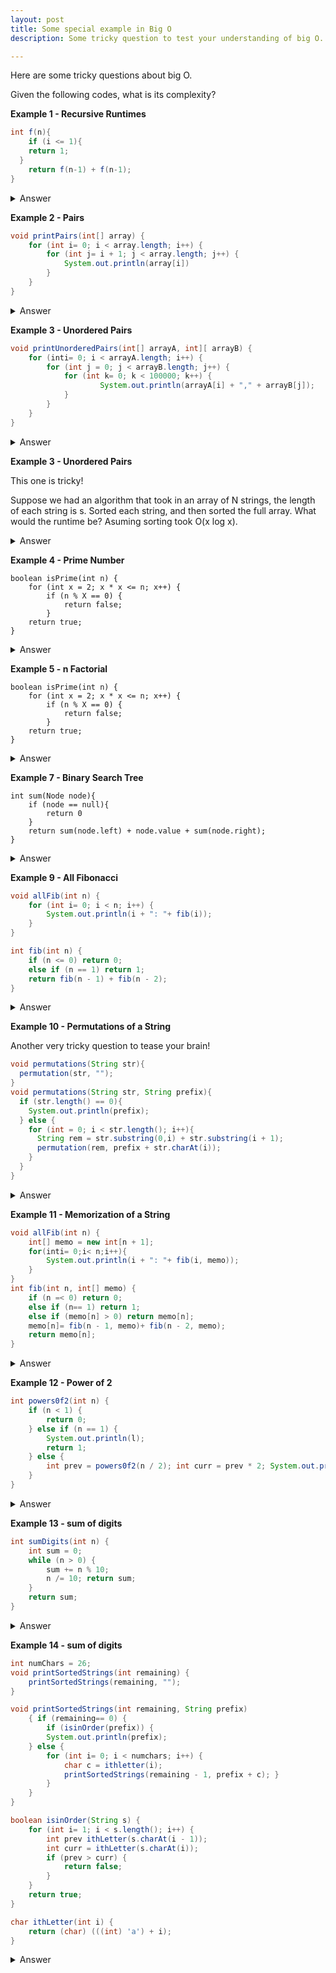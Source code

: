 ```yaml
---
layout: post
title: Some special example in Big O
description: Some tricky question to test your understanding of big O.

---
```

Here are some tricky questions about big O. 

Given the following codes, what is its complexity?

**Example 1 - Recursive Runtimes**

```java
int f(n){
	if (i <= 1){
    return 1;
  }
	return f(n-1) + f(n-1);
}
```
<details>
  <summary>Answer</summary>
  Answer     is $$O(2^{N})$$
  If N = 4, f(4) will produce 2 f(3). Then, each f(3) will produce 2 f(2). Since there are 2 f(3), there will 4 f(2). Each f(2) will produce 2 f(1). Since there are 4 f(2), there will be 8 f(1). There are $$2^{0} + 2^{1} + 2^{2} ... 2^{N}$$ recursive calls which is equal to $$2^{N} - 1$$.
</details>


**Example 2 - Pairs**

```java
void printPairs(int[] array) {
    for (int i= 0; i < array.length; i++) {
        for (int j= i + 1; j < array.length; j++) {
            System.out.println(array[i])
        }
    }
}
```
<details>
  <summary>Answer</summary>
  Answer is $$O(2^{N})$$ 
  How many loops?

  $$(N-1)+(N-2)+...+2+1$$
  $$= 1+2+3+...+(N-1)$$
  $$=\frac{N(N-1)}{N}$$
  $$=O(N^{2})$$

  Or,
  Loop (i,j) produced when N = 5:
  (0,1)(0,2)(0,3)(0,4)
       (1,2)(1,3)(1,4)
            (2,3)(2,4)
                 (3,4)
  Looks like a (N,N) matrix but divided by 2, total amount of loops approximately is
  $$\frac{N*N}{2}$$
  $$ = O(N^{2})$$
</details>


**Example 3 - Unordered Pairs**

```java
void printUnorderedPairs(int[] arrayA, int][ arrayB) {
    for (inti= 0; i < arrayA.length; i++) {
        for (int j = 0; j < arrayB.length; j++) {
            for (int k= 0; k < 100000; k++) {
                    System.out.println(arrayA[i] + "," + arrayB[j]);
            }
        }
    }
}
```

<details>
  <summary>Answer</summary>
  Answer is 
  $$O(100000MN})$$
  $$O(MN})$$
</details>


**Example 3 - Unordered Pairs**

This one is tricky!

Suppose we had an algorithm that took in an array of N strings, the length of each string is s.
Sorted each string, and then sorted the full array. What would the runtime be? Asuming sorting took O(x log x). 

<details>
  <summary>Answer</summary>
  Sorting a string takes s log s and there N strings.
  Soring  strings takes O(N * s log s).
  Now sorting the array! This is the tricky part.
  The way we sort string in a array is to compare each character in string.
  There are s characters, each time takes O(s).
  There N log N comparsion, therefore this will take O(s*N log N) time

  Answer is O(N * s log s) + O(s * N log N) = O(N * s(log N + log s)).
</details>


**Example 4 - Prime Number**

```
boolean isPrime(int n) {
    for (int x = 2; x * x <= n; x++) {
        if (n % X == 0) {
            return false;
        }
    return true;
} 
```

<details>
  <summary>Answer</summary>
  When this loop stop?
  x will mutiply itself until it is smaller or equal to n
  We can write this,
  $$ x * x = n $$
  $$ x ^{2} = n $$
  When,
  $$ x = \sqrt{n}$$
  The loop exists, so the complexity is
  $$ = O (\sqrt{n})$$

  If n is 100,
  x will go though,

  2*2->4*4->5*5->6*6->7*7->8*8->9*9->10*10

  This is when the loops tops because 10*10 <= 100. 
</details>

**Example 5 - n Factorial**

```
boolean isPrime(int n) {
    for (int x = 2; x * x <= n; x++) {
        if (n % X == 0) {
            return false;
        }
    return true;
} 
```

<details>
  <summary>Answer</summary>
  When this loop stop?
  x will mutiply itself until it is smaller or equal to n
  We can write this,
  $$ x * x = n $$
  $$ x ^{2} = n $$
  When,
  $$ x = \sqrt{n}$$
  The loop exists, so the complexity is
  $$ = O (\sqrt{n})$$

  If n is 100,
  x will go though,

  2*2->4*4->5*5->6*6->7*7->8*8->9*9->10*10

  This is when the loops stops because 10*10 <= 100. 
</details>

**Example 7 - Binary Search Tree**

```
int sum(Node node){
    if (node == null){
    	return 0
    }
    return sum(node.left) + node.value + sum(node.right);
}
```

<details>
  <summary>Answer</summary>
  First glance at this question, you might think binary tree means O(Log N)!
  But if you think carefully, this code travrses all nodes which means its complexity is O(N).

  Mathematically, we said that in first examples, each recusive calls will produce 2 recursive calls and there are $$2^{0} + 2^{1} + 2^{2} ... 2^{N}$$ recursive calls which is equal to $$2^{depth} - 1$$. The depth is $$Log N$$, where N is the amount of nodes. Put it together we have,
  $$Let P = 2^{log N}$$
  $$ log P = log 2^{log N}$$
  $$ log P = log N$$
  $$ p = N $$
  $$ 2^{log N} = N $$
 which is also O(N).
</details>

**Example 9 - All Fibonacci**

```java
void allFib(int n) {
    for (int i= 0; i < n; i++) {
        System.out.println(i + ": "+ fib(i));
    }
}

int fib(int n) {
    if (n <= 0) return 0;
    else if (n == 1) return 1;
    return fib(n - 1) + fib(n - 2);
}
```
<details>
  <summary>Answer</summary>
    $$2^{n} + 2^{n-1} + 2^{n-2} + ... 2^{1}$$
    $$ = O(2^{n}) $$
</details>

**Example 10 - Permutations of a String**

Another very tricky question to tease your brain!

```java
void permutations(String str){
  permutation(str, "");
}
void permutations(String str, String prefix){
  if (str.length() == 0){
    System.out.println(prefix);
  } else {
    for (int = 0; i < str.length(); i++){
      String rem = str.substring(0,i) + str.substring(i + 1);
      permutation(rem, prefix + str.charAt(i));
    }
  }
}
```
<details>
  <summary>Answer</summary>
    How many base cases are there?
    
    If the length of string is N.
    
    There are N combination N*(N-1)*(N-2)...*1, that means we have N! base case
    
    How many calls before based case?
    
    Everytime you call permutation with N-1 call until you reach base case.
    
    Since there N charaters so at most N calls before the based case.
    
    We have N! base each case at most call N times.
    
    So complexity is O(N*N!).
    
    Each call take O(N) time to print and O(N)  to concatenate, which O(2N) = O(N)
    
    Total complexity = O(N^2 * N!)
</details>

**Example 11 - Memorization of a String**
```java
void allFib(int n) {
    int[] memo = new int[n + 1];
    for(inti= 0;i< n;i++){
        System.out.println(i + ": "+ fib(i, memo));
    }
}
int fib(int n, int[] memo) {
    if (n =< 0) return 0;
    else if (n== 1) return 1;
    else if (memo[n] > 0) return memo[n];
    memo[n]= fib(n - 1, memo)+ fib(n - 2, memo);
    return memo[n];
}
```
<details>
  <summary>Answer</summary>
    Any previous number will be remembered in the array.
    So compexity is O(N)
</details>

**Example 12 - Power of 2**
```java
int powers0f2(int n) {
    if (n < 1) {
        return 0;
    } else if (n == 1) {
        System.out.println(l);
        return 1;
    } else {
        int prev = powers0f2(n / 2); int curr = prev * 2; System.out.println(curr); return curr;
    }   
}
```
<details>
  <summary>Answer</summary>
    The complexity is
    $$ log N $$
    The recusrive call divided n/2 in every calls, how many calls until base case which is 0?
</details>

**Example 13 - sum of digits**
```java
int sumDigits(int n) {
    int sum = 0;
    while (n > 0) {
        sum += n % 10;
        n /= 10; return sum;
    }
    return sum;
}
```
<details>
  <summary>Answer</summary>
    The complexity is equal to numbers of digits, lets its d.
    
    What is the largest of value N?
    
    If d is 4, then the largest value is 10000.
    The largest is equal to,
    $$ N = 10 ^ {d} $$
    $$ log N = log 10 ^ {d} $$
    $$ d = log N $$
    
    Hence, the complexity is O(log N).
    
</details>

**Example 14 - sum of digits**
```java
int numChars = 26;
void printSortedStrings(int remaining) {
    printSortedStrings(remaining, "");
}

void printSortedStrings(int remaining, String prefix) 
    { if (remaining== 0) {
        if (isinOrder(prefix)) {
        System.out.println(prefix);
    } else {
        for (int i= 0; i < numchars; i++) {
            char c = ithletter(i);
            printSortedStrings(remaining - 1, prefix + c); }
        }
    }
}

boolean isinOrder(String s) {
    for (int i= 1; i < s.length(); i++) {
        int prev ithLetter(s.charAt(i - 1));
        int curr = ithLetter(s.charAt(i));
        if (prev > curr) {
            return false;
        } 
    }
    return true;
}

char ithLetter(int i) {
    return (char) (((int) 'a') + i); 
}
```
<details>
  <summary>Answer</summary>
    Lets r is the remaining (the length of string).
    
    The loop in printSortedStrings loop though all the numChars, lets say is c.
    
    If r = 4, then there will be 4 printSortedStrings, because the parameters of printSortedStrings is (r-1) until base case which is when r = 0
    
    So the complexity of generating string is,
    $$O(c^{r})$$
    And, we check if the string is sorted, the way we check is to loop though all the string which takes O(r), we did that to every strings.
    
    Total complexity,
    
    $$O(rc^{r})$$
    
</details>
